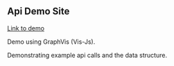 ## Api Demo Site 

[Link to demo](http://service-directory-beta.s3-website-eu-west-1.amazonaws.com/)

Demo using GraphVis (Vis-Js).

Demonstrating example api calls and the data structure.
